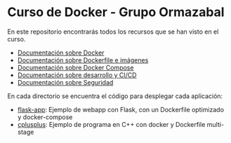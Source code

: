 # Curso de Docker - Grupo Ormazabal

En este repositorio encontrarás todos los recursos que se han visto en el curso. 

- [Documentación sobre Docker](docker.md)
- [Documentación sobre Dockerfile e imágenes](dockerfile.md)
- [Documentación sobre Docker Compose](docker-compose.md)
- [Documentación sobre desarrollo y CI/CD ](integracion-continua.md)
- [Documentación sobre Seguridad](seguridad.md)

En cada directorio se encuentra el código para desplegar cada aplicación:
- [flask-app](flask-app): Ejemplo de webapp con Flask, con un Dockerfile optimizado y docker-compose
- [cplusplus](front): Ejemplo de programa en C++ con docker y Dockerfile multi-stage
